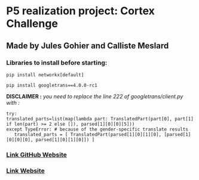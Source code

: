 # P5 realization project: Cortex Challenge 
## Made by Jules Gohier and Calliste Meslard

### Libraries to install before starting:

```
pip install networkx[default]

pip install googletrans==4.0.0-rc1
```


**DISCLAIMER :** *you need to replace the line 222 of googletrans/client.py with :*
 ```
try:
translated_parts=list(map(lambda part: TranslatedPart(part[0], part[1] if len(part) >= 2 else []), parsed[1][0][0][5]))
except TypeError: # because of the gender-specific translate results
    translated_parts = [ TranslatedPart(parsed[1][0][1][0], [parsed[1][0][0][0], parsed[1][0][1][0]]) ]
```
 

### [Link GitHub Website](https://github.com/JulesGohier/Cortex-Challenge-Website)

### [Link Website](https://leria-etud.univ-angers.fr/~jugohier/)
